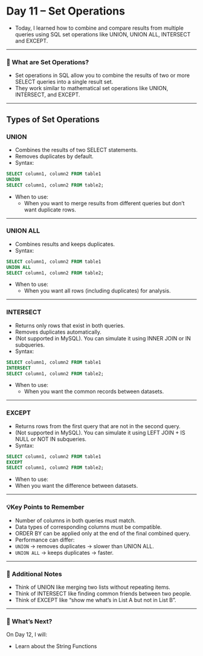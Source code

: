 # Day 11 – Set Operations
- Today, I learned how to combine and compare results from multiple queries using SQL set operations like UNION, UNION ALL, INTERSECT and EXCEPT.
---

### 🧐 What are Set Operations?
- Set operations in SQL allow you to combine the results of two or more SELECT queries into a single result set.
- They work similar to mathematical set operations like UNION, INTERSECT, and EXCEPT.
---

## Types of Set Operations
### UNION
- Combines the results of two SELECT statements.
- Removes duplicates by default.
- Syntax:
```sql
SELECT column1, column2 FROM table1
UNION
SELECT column1, column2 FROM table2;
```
- When to use:
   -  When you want to merge results from different queries but don’t want duplicate rows.
---

### UNION ALL
- Combines results and keeps duplicates.
- Syntax:
```sql
SELECT column1, column2 FROM table1
UNION ALL
SELECT column1, column2 FROM table2;
```
- When to use:
   - When you want all rows (including duplicates) for analysis.
---

### INTERSECT
- Returns only rows that exist in both queries.
- Removes duplicates automatically.
- (Not supported in MySQL). You can simulate it using INNER JOIN or IN subqueries.
- Syntax:
```sql
SELECT column1, column2 FROM table1
INTERSECT
SELECT column1, column2 FROM table2;
```
- When to use:
  - When you want the common records between datasets.
---

### EXCEPT 
- Returns rows from the first query that are not in the second query.
- (Not supported in MySQL). You can simulate it using LEFT JOIN + IS NULL or NOT IN subqueries.
- Syntax:
```sql
SELECT column1, column2 FROM table1
EXCEPT
SELECT column1, column2 FROM table2;
```
- When to use:
 - When you want the difference between datasets.
---

### 💡Key Points to Remember
- Number of columns in both queries must match.
- Data types of corresponding columns must be compatible.
- ORDER BY can be applied only at the end of the final combined query.
- Performance can differ:
 - `UNION` → removes duplicates → slower than UNION ALL.
 - `UNION ALL` → keeps duplicates → faster.
---

### 📌 Additional Notes
- Think of UNION like merging two lists without repeating items.
- Think of INTERSECT like finding common friends between two people.
- Think of EXCEPT like “show me what’s in List A but not in List B”.
---

### 🚀 What’s Next? 
On Day 12, I will:
 - Learn about the String Functions
